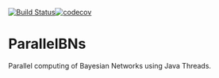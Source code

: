 [![Build Status](https://travis-ci.com/JLaborda/ParallelBNs.svg?token=gx94W8s681gvppTUp19S&branch=master)](https://travis-ci.com/JLaborda/ParallelBNs)[![codecov](https://codecov.io/gh/JLaborda/ParallelBNs/branch/master/graph/badge.svg?token=Pjnaxx3seX)](https://codecov.io/gh/JLaborda/ParallelBNs)

# ParallelBNs

Parallel computing of Bayesian Networks using Java Threads.